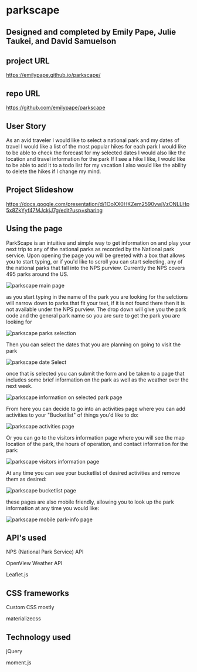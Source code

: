 # parkscape

## Designed and completed by Emily Pape, Julie Taukei, and David Samuelson

## project URL

https://emilypape.github.io/parkscape/

## repo URL

https://github.com/emilypape/parkscape

## User Story

As an avid traveler I would like to select a national park and my dates of travel I would like a list of the most popular hikes for each park I would like to be able to check the forecast for my selected dates I would also like the location and travel information for the park If I see a hike I like, I would like to be able to add it to a todo list for my vacation I also would like the ability to delete the hikes if I change my mind.

## Project Slideshow

https://docs.google.com/presentation/d/1OoXX0HKZem2590vwjVzONLLHp5x8ZkYyf47MJckjJ7g/edit?usp=sharing

## Using the page

ParkScape is an intuitive and simple way to get information on and play your next trip to any of the national parks as recorded by the National park service. Upon opening the page you will be greeted with a box that allows you to start typing, or if you'd like to scroll you can start selecting, any of the national parks that fall into the NPS purview. Currently the NPS covers 495 parks around the US.

![parkscape main page](./assets/images/ParkScape-main-page.png)

as you start typing in the name of the park you are looking for the selctions will narrow down to parks that fit your text, if it is not found there then it is not available under the NPS purview. The drop down will give you the park code and the general park name so you are sure to get the park you are looking for

![parkscape parks selection](./assets/images/autofill.png)

Then you can select the dates that you are planning on going to visit the park

![parkscape date Select](./assets/images/Date-Select.png)

once that is selected you can submit the form and be taken to a page that includes some brief information on the park as well as the weather over the next week.

![parkscape information on selected park page](./assets/images/parkInfo-screen.png)

From here you can decide to go into an activities page where you can add activities to your "Bucketlist" of things you'd like to do:

![parkscape activities page](./assets/images/hikes-page.png)

Or you can go to the visitors information page where you will see the map location of the park, the hours of operation, and contact information for the park:

![parkscape visitors information page](./assets/images/Visitors-info-page.png)

At any time you can see your bucketlist of desired activities and remove them as desired:

![parkscape bucketlist page](./assets/images/bucketlist.png)

these pages are also mobile friendly, allowing you to look up the park information at any time you would like:

![parkscape mobile park-info page](./assets/images/mobile-view.png)

## API's used

NPS (National Park Service) API

OpenView Weather API

Leaflet.js

## CSS frameworks

Custom CSS mostly

materializecss

## Technology used

jQuery

moment.js

